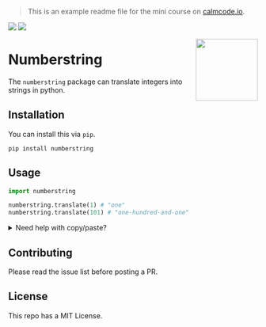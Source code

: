 > This is an example readme file for the mini course on [calmcode.io](https://calmcode.io/readme-files/dearme-readme.html).

![](https://img.shields.io/github/license/koaning/readme-demo)
![](https://img.shields.io/github/repo-size/koaning/readme-demo)

<img src="happyface.png" width=125 height=125 align="right">

# Numberstring 

The `numberstring` package can translate integers into strings in python. 


## Installation 

You can install this via `pip`. 

```
pip install numberstring
```

## Usage 

```python
import numberstring 

numberstring.translate(1) # "one"
numberstring.translate(101) # "one-hundred-and-one"
```

<details>
  <summary>Need help with copy/paste?</summary>
  You can copy and paste this code by using these shortcuts:

  - <kbd>CMD/CTRL</kbd> + <kbd>C</kbd>: to copy
  - <kbd>CMD/CTRL</kbd> + <kbd>V</kbd>: to paste

```python
# Code also renders
variable = 1
```
</details>

## Contributing 

Please read the issue list before posting a PR. 

## License

This repo has a MIT License. 
